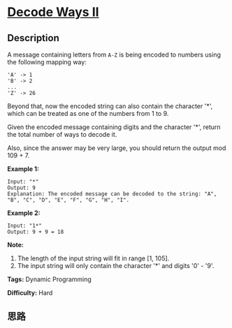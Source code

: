 # [Decode Ways II][title]

## Description

A message containing letters from `A-Z` is being encoded to numbers using the
following mapping way:
            'A' -> 1    'B' -> 2    ...    'Z' -> 26    

Beyond that, now the encoded string can also contain the character '*', which
can be treated as one of the numbers from 1 to 9.

Given the encoded message containing digits and the character '*', return the
total number of ways to decode it.

Also, since the answer may be very large, you should return the output mod 109
\+ 7.

**Example 1:**  
            Input: "*"    Output: 9    Explanation: The encoded message can be decoded to the string: "A", "B", "C", "D", "E", "F", "G", "H", "I".    

**Example 2:**  
            Input: "1*"    Output: 9 + 9 = 18    

**Note:**  

  1. The length of the input string will fit in range [1, 105].
  2. The input string will only contain the character '*' and digits '0' - '9'.


**Tags:** Dynamic Programming

**Difficulty:** Hard

## 思路

[title]: https://leetcode.com/problems/decode-ways-ii
